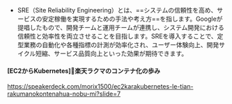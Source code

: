 - SRE（Site Reliability Engineering）とは、==システムの信頼性を高め、サービスの安定稼働を実現するための手法や考え方==を指します。Googleが提唱したもので、開発チームと運用チームが連携し、システム開発における信頼性と効率性を両立させることを目指します。SREを導入することで、定型業務の自動化や各種指標の計測が効率化され、ユーザー体験向上、開発サイクル短縮、サービス品質向上といった効果が期待できます。


#### [EC2からKubernetes]楽天ラクマのコンテナ化の歩み
https://speakerdeck.com/morix1500/ec2karakubernetes-le-tian-rakumanokontenahua-nobu-mi?slide=7